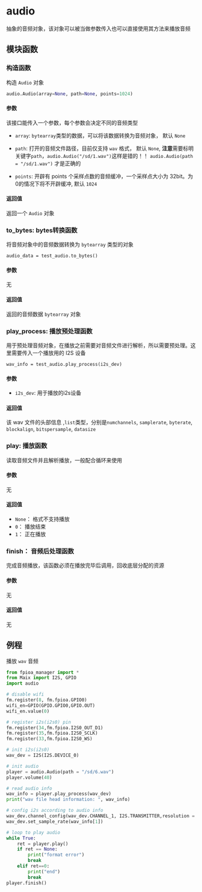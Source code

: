 audio
============

抽象的音频对象，该对象可以被当做参数传入也可以直接使用其方法来播放音频

## 模块函数

###  构造函数

构造 `Audio` 对象

```python
audio.Audio(array=None, path=None, points=1024)
```

####  参数

该接口能传入一个参数，每个参数会决定不同的音频类型

* `array`: `bytearray`类型的数据，可以将该数据转换为音频对象， 默认 `None`

* `path`: 打开的音频文件路径，目前仅支持 `wav` 格式， 默认 `None`, **注意**需要标明关键字`path`，`audio.Audio("/sd/1.wav")`这样是错的！！ `audio.Audio(path = "/sd/1.wav")` 才是正确的

* `points`: 开辟有 points 个采样点数的音频缓冲，一个采样点大小为 32bit。为0的情况下将不开辟缓冲, 默认 `1024`

####  返回值

返回一个 `Audio` 对象


### to_bytes: bytes转换函数

将音频对象中的音频数据转换为 `bytearray` 类型的对象

```
audio_data = test_audio.to_bytes()
```

####  参数

无

####  返回值

返回的音频数据 `bytearray` 对象


### play_process: 播放预处理函数

用于预处理音频对象，在播放之前需要对音频文件进行解析，所以需要预处理。这里需要传入一个播放用的 I2S 设备

```
wav_info = test_audio.play_process(i2s_dev)
```

####  参数

* `i2s_dev`: 用于播放的i2s设备


####  返回值

该 wav 文件的头部信息 ,`list`类型，分别是`numchannels`, `samplerate`, `byterate`, `blockalign`, `bitspersample`, `datasize`

### play: 播放函数

读取音频文件并且解析播放，一般配合循环来使用


####  参数

无


####  返回值

* `None`： 格式不支持播放
* `0`： 播放结束
* `1`： 正在播放

### finish： 音频后处理函数

完成音频播放，该函数必须在播放完毕后调用，回收底层分配的资源


####  参数

无

####  返回值

无

## 例程

播放 `wav` 音频

```python 
from fpioa_manager import *
from Maix import I2S, GPIO
import audio

# disable wifi
fm.register(8, fm.fpioa.GPIO0)
wifi_en=GPIO(GPIO.GPIO0,GPIO.OUT)
wifi_en.value(0)

# register i2s(i2s0) pin
fm.register(34,fm.fpioa.I2S0_OUT_D1)
fm.register(35,fm.fpioa.I2S0_SCLK)
fm.register(33,fm.fpioa.I2S0_WS)

# init i2s(i2s0)
wav_dev = I2S(I2S.DEVICE_0)

# init audio
player = audio.Audio(path = "/sd/6.wav")
player.volume(40)

# read audio info
wav_info = player.play_process(wav_dev)
print("wav file head information: ", wav_info)

# config i2s according to audio info
wav_dev.channel_config(wav_dev.CHANNEL_1, I2S.TRANSMITTER,resolution = I2S.RESOLUTION_16_BIT ,cycles = I2S.SCLK_CYCLES_32, align_mode = I2S.RIGHT_JUSTIFYING_MODE)
wav_dev.set_sample_rate(wav_info[1])

# loop to play audio
while True:
    ret = player.play()
    if ret == None:
        print("format error")
        break
    elif ret==0:
        print("end")
        break
player.finish()
```
